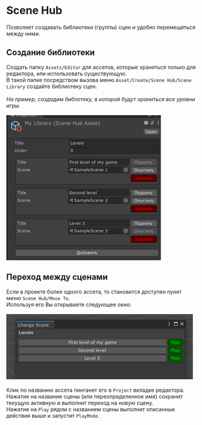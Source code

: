 ﻿# Scene Hub

Позволяет создавать библиотеки (группы) сцен и удобно перемещяться между ними.

## Создание библиотеки

Создать папку `Assets/Editor` для ассетов, которые храняться только для редактора, или использовать существующую.
<br>
В такой папке посредством вызова меню `Asset/Create/Scene Hub/Scene Library` создайте библиотеку сцен.
<br>
<br>
_На пример, создадим библотеку, в которой будут храниться все уровни игры._
<br>
<br>
![SceneHub_Inspector](Images/SceneHub_Inspector.png)
<br>

## Переход между сценами

Если в проекте более одного ассета, то становится доступен пункт меню `Scene Hub/Move To`.
<br>
Используя его Вы открываете следующее окно:
<br>
<br>
 ![SceneHub_Popup](Images/SceneHub_Popup.png)
<br>
<br>
 Клик по названию ассета пинганет его в `Project` вкладке редактора.
<br>
 Нажатие на название сцены (или переопределенное имя) сохранит текущую активную и выполнит переход на новую сцену.
<br>
 Нажатие на `Play` рядом с названием сцены выполнит описанные действия выше и запустит `PlayMode`.